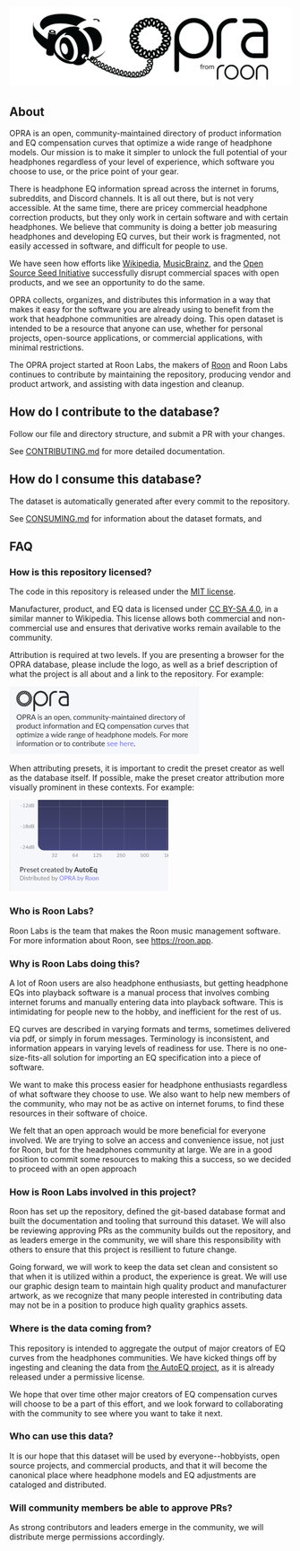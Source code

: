 <p align='center'><img src="images/logo.png" alt="My Logo" width="512" /></p>

## About

OPRA is an open, community-maintained directory of product information and EQ compensation 
curves that optimize a wide range of headphone models. Our mission is to make it simpler 
to unlock the full potential of your headphones regardless of your level of experience, 
which software you choose to use, or the price point of your gear. 

There is headphone EQ information spread across the internet in forums, subreddits, and Discord
channels. It is all out there, but is not very accessible. At the same time, there are pricey 
commercial headphone correction products, but they only work in certain software and with certain 
headphones. We believe that community is doing a better job measuring headphones and developing EQ curves, 
but their work is fragmented, not easily accessed in software, and difficult for people to use. 

We have seen how efforts like [Wikipedia](https://wikipedia.com), [MusicBrainz](https://musicbrainz.org), and
the [Open Source Seed Initiative](https://osseeds.org) successfully disrupt commercial
spaces with open products, and we see an opportunity to do the same. 

OPRA collects, organizes, and distributes this information in a way that makes it easy for 
the software you are already using to benefit from the work that headphone communities are 
already doing. This open dataset is intended to be a resource that anyone can use, whether for
personal projects, open-source applications, or commercial applications, with
minimal restrictions.

The OPRA project started at Roon Labs, the makers of [Roon](https://roon.app) and 
Roon Labs continues to contribute by maintaining the repository, producing vendor 
and product artwork, and assisting with data ingestion and cleanup.

## How do I contribute to the database?

Follow our file and directory structure, and submit a PR with your changes.

See [CONTRIBUTING.md](docs/CONTRIBUTING.md) for more detailed documentation.

## How do I consume this database?

The dataset is automatically generated after every commit to the repository.

See [CONSUMING.md](docs/CONSUMING.md) for information about the dataset formats, and 

## FAQ

### How is this repository licensed?

The code in this repository is released under the [MIT license](https://opensource.org/license/mit).

Manufacturer, product, and EQ data is licensed under [CC BY-SA 4.0](https://creativecommons.org/licenses/by-sa/4.0/legalcode.en), in a similar
manner to Wikipedia. This license allows both commercial and non-commercial use and
ensures that derivative works remain available to the community.

Attribution is required at two levels. If you are presenting a browser for the 
OPRA database, please include the logo, as well as a brief description of what the 
project is all about and a link to the repository. For example:

<img src="images/opra_attribution_sample.png" alt="OPRA attribution sample" />

When attributing presets, it is important to credit the preset creator as well 
as the database itself. If possible, make the preset creator attribution more 
visually prominent in these contexts. For example:

<img src="images/preset_attribution_sample.png" alt="Preset attribution sample" />

### Who is Roon Labs?

Roon Labs is the team that makes the Roon music management software. For more 
information about Roon, see https://roon.app.

### Why is Roon Labs doing this?

A lot of Roon users are also headphone enthusiasts, but getting headphone EQs
into playback software is a manual process that involves combing internet forums 
and manually entering data into playback software. This is intimidating for people
new to the hobby, and inefficient for the rest of us.

EQ curves are described in varying formats and terms, sometimes delivered via pdf,
or simply in forum messages. Terminology is inconsistent, and information appears
in varying levels of readiness for use. There is no one-size-fits-all solution 
for importing an EQ specification into a piece of software.

We want to make this process easier for headphone enthusiasts regardless of what 
software they choose to use. We also want to help new members of the community, who 
may not be as active on internet forums, to find these resources in their software of 
choice.

We felt that an open approach would be more beneficial for everyone involved. We are 
trying to solve an access and convenience issue, not just for Roon, but for the 
headphones community at large. We are in a good position to commit some resources to 
making this a success, so we decided to proceed with an open approach

### How is Roon Labs involved in this project?

Roon has set up the repository, defined the git-based database format and built the
documentation and tooling that surround this dataset. We will also be reviewing approving
PRs as the community builds out the repository, and as leaders emerge in the community,
we will share this responsibility with others to ensure that this project is resillient 
to future change.

Going forward, we will work to keep the data set clean and consistent so that when it
is utilized within a product, the experience is great. We will use our graphic design team 
to maintain high quality product and manufacturer artwork, as we recognize that many people 
interested in contributing data may not be in a position to produce high quality graphics assets.

### Where is the data coming from?

This repository is intended to aggregate the output of major creators of EQ curves from
the headphones communities. We have kicked things off by ingesting and cleaning the data 
from [the AutoEQ project](https://github.com/jaakkopasanen/AutoEq), as it is already 
released under a permissive license. 

We hope that over time other major creators of EQ compensation curves will choose to be 
a part of this effort, and we look forward to collaborating with the community to see
where you want to take it next.

### Who can use this data?

It is our hope that this dataset will be used by everyone--hobbyists, open source
projects, and commercial products, and that it will become the canonical place where 
headphone models and EQ adjustments are cataloged and distributed.

### Will community members be able to approve PRs?

As strong contributors and leaders emerge in the community, we will distribute merge
permissions accordingly.

